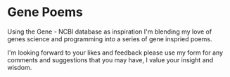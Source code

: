 # Gene Poems

Using the Gene - NCBI database as inspiration I'm blending my love of genes science and programming into a series of gene inspried poems.

I'm looking forward to your likes and feedback please use my form for any comments and suggestions that you may have, I value your insight and wisdom.

